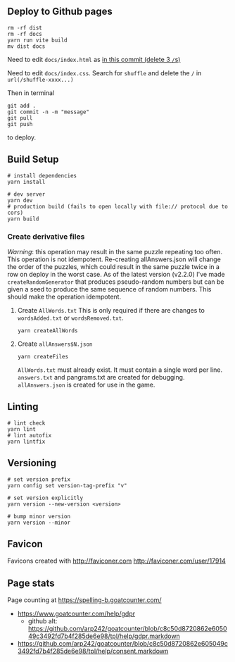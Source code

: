 ## Deploy to Github pages
```shell
rm -rf dist
rm -rf docs
yarn run vite build
mv dist docs
```
Need to edit `docs/index.html` as [in this commit (delete 3 `/`s)](https://github.com/ConorSheehan1/spelling-bee/commit/33f233365ccb67b928169234be5842beab25d463)

Need to edit `docs/index.css`. Search for `shuffle` and delete the `/` in `url(/shuffle-xxxx...)`

Then in terminal
```terminal
git add .
git commit -n -m "message"
git pull
git push
```
to deploy.

## Build Setup

```shell
# install dependencies
yarn install

# dev server
yarn dev
# production build (fails to open locally with file:// protocol due to cors)
yarn build
```

### Create derivative files

_Warning_: this operation may result in the same puzzle repeating too often.
This operation is not idempotent. Re-creating allAnswers.json will change the order of the puzzles, which could result in the same puzzle twice in a row on deploy in the worst case. As of the latest version (v2.2.0) I've made `createRandomGenerator` that produces pseudo-random numbers but can be given a seed to produce the same sequence of random numbers. This should make the operation idempotent.

1. Create `AllWords.txt`
   This is only required if there are changes to `wordsAdded.txt` or `wordsRemoved.txt`.

   ```shell
   yarn createAllWords
   ```

2. Create `allAnswers$N.json`

   ```shell
   yarn createFiles
   ```

   `AllWords.txt` must already exist. It must contain a single word per line.
   `answers.txt` and pangrams.txt are created for debugging.
   `allAnswers.json` is created for use in the game.

## Linting

```
# lint check
yarn lint
# lint autofix
yarn lintfix
```

## Versioning

```shell
# set version prefix
yarn config set version-tag-prefix "v"

# set version explicitly
yarn version --new-version <version>

# bump minor version
yarn version --minor
```

## Favicon

Favicons created with http://faviconer.com
http://faviconer.com/user/17914

## Page stats

Page counting at https://spelling-b.goatcounter.com/

- https://www.goatcounter.com/help/gdpr
  - github alt: https://github.com/arp242/goatcounter/blob/c8c50d8720862e605049c3492fd7b4f285de6e98/tpl/help/gdpr.markdown
- https://github.com/arp242/goatcounter/blob/c8c50d8720862e605049c3492fd7b4f285de6e98/tpl/help/consent.markdown

